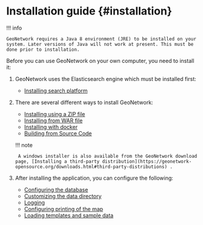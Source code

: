 # Installation guide {#installation}

!!! info

    GeoNetwork requires a Java 8 environment (JRE) to be installed on your system. Later versions of Java will not work at present. This must be done prior to installation.

Before you can use GeoNetwork on your own computer, you need to install it:

1. GeoNetwork uses the Elasticsearch engine which must be installed first:

    * [Installing search platform](installing-index.md)

2. There are several different ways to install GeoNetwork:

    *   [Installing using a ZIP file](installing-from-zip.md)
    *   [Installing from WAR file](installing-from-war-file.md)
    *   [Installing with docker](installing-with-docker.md)
    *   [Building from Source Code](installing-from-source-code.md)

    !!! note
    
        A windows installer is also available from the GeoNetwork download page, [Installing a third-party distribution](https://geonetwork-opensource.org/downloads.html#third-party-distributions) .


3. After installing the application, you can configure the following:

    -   [Configuring the database](configuring-database.md)
    -   [Customizing the data directory](customizing-data-directory.md)
    -   [Logging](logging.md)
    -   [Configuring printing of the map](map-print-setup.md)
    -   [Loading templates and sample data](loading-samples.md)
